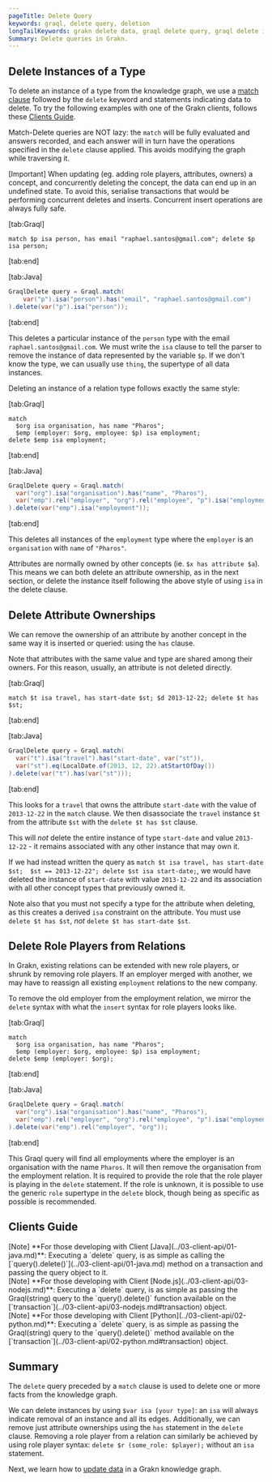 ```yaml
---
pageTitle: Delete Query
keywords: graql, delete query, deletion
longTailKeywords: grakn delete data, graql delete query, graql delete instances
Summary: Delete queries in Grakn.
---
```


## Delete Instances of a Type
To delete an instance of a type from the knowledge graph, we use a [match clause](../11-query/01-match-clause.md) followed by the `delete` keyword and statements indicating data to delete.
To try the following examples with one of the Grakn clients, follows these [Clients Guide](#clients-guide).

Match-Delete queries are NOT lazy: the `match` will be fully evaluated and answers recorded, and each answer will in turn have
the operations specified in the `delete` clause applied. This avoids modifying the graph while traversing it.

<div class="note">
[Important]
When updating (eg. adding role players, attributes, owners) a concept, and concurrently deleting the concept, the data can end up in an undefined state. To avoid this, serialise transactions that would be performing concurrent deletes and inserts. Concurrent insert operations are always fully safe.
</div>


<div class="tabs dark">

[tab:Graql]
```graql
match $p isa person, has email "raphael.santos@gmail.com"; delete $p isa person;
```
[tab:end]

[tab:Java]
```java
GraqlDelete query = Graql.match(
    var("p").isa("person").has("email", "raphael.santos@gmail.com")
).delete(var("p").isa("person"));
```
[tab:end]
</div>

This deletes a particular instance of the `person` type with the email `raphael.santos@gmail.com`. We must write the `isa` clause to tell
the parser to remove the instance of data represented by the variable `$p`. If we don't know the type, we can usually use `thing`,
the supertype of all data instances.

Deleting an instance of a relation type follows exactly the same style: 

<div class="tabs dark">

[tab:Graql]
```graql
match
  $org isa organisation, has name "Pharos";
  $emp (employer: $org, employee: $p) isa employment;
delete $emp isa employment;
```
[tab:end]

[tab:Java]
```java
GraqlDelete query = Graql.match(
  var("org").isa("organisation").has("name", "Pharos"),
  var("emp").rel("employer", "org").rel("employee", "p").isa("employment")
).delete(var("emp").isa("employment"));
```
[tab:end]
</div>

This deletes all instances of the `employment` type where the `employer` is an `organisation` with `name` of `"Pharos"`.

Attributes are normally owned by other concepts (ie. `$x has attribute $a`). This means we can both delete an attribute
ownership, as in the next section, or delete the instance itself following the above style of using `isa` in the delete clause.

## Delete Attribute Ownerships
We can remove the ownership of an attribute by another concept in the same way it is inserted or queried: using the `has` clause.

Note that attributes with the same value and type are shared among their owners. For this reason, usually, an attribute is not deleted directly. 

<div class="tabs dark">

[tab:Graql]
```graql
match $t isa travel, has start-date $st; $d 2013-12-22; delete $t has $st;
```
[tab:end]

[tab:Java]
```java
GraqlDelete query = Graql.match(
  var("t").isa("travel").has("start-date", var("st")),
  var("st").eq(LocalDate.of(2013, 12, 22).atStartOfDay())
).delete(var("t").has(var("st")));
```
[tab:end]
</div>

This looks for a `travel` that owns the attribute `start-date` with the value of `2013-12-22` in the `match` clause. 
We then disassociate the `travel` instance `$t` from the attribute `$st` with the `delete $t has $st` clause.

This will _not_ delete the entire instance of type `start-date` and value `2013-12-22` - it remains associated with any other instance that may own it.

If we had instead written the query as `match $t isa travel, has start-date $st;  $st == 2013-12-22"; delete $st isa start-date;`, 
we would have deleted the instance of `start-date` with value `2013-12-22` and its association with all other concept types that previously owned it.

Note also that you must not specify a type for the attribute when deleting, as this creates a derived `isa` constraint on the attribute. You must use `delete $t has $st`, _not_ `delete $t has start-date $st`.

## Delete Role Players from Relations

In Grakn, existing relations can be extended with new role players, or shrunk by removing role players.
If an employer merged with another, we may have to reassign all existing `employment` relations to the new company.

To remove the old employer from the employment relation, we mirror the `delete` syntax with what the `insert` syntax 
for role players looks like.

<div class="tabs dark">

[tab:Graql]
```graql
match
  $org isa organisation, has name "Pharos";
  $emp (employer: $org, employee: $p) isa employment;
delete $emp (employer: $org);
```
[tab:end]

[tab:Java]
```java
GraqlDelete query = Graql.match(
  var("org").isa("organisation").has("name", "Pharos"),
  var("emp").rel("employer", "org").rel("employee", "p").isa("employment")
).delete(var("emp").rel("employer", "org"));
```
[tab:end]
</div>

This Graql query will find all employments where the employer is an organisation with the name `Pharos`. It will then
remove the organisation from the employment relation. It is required to provide the role that the role player is playing
in the `delete` statement. If the role is unknown, it is possible to use the generic `role` supertype
in the `delete` block, though being as specific as possible is recommended.

## Clients Guide

<div class = "note">
[Note]
**For those developing with Client [Java](../03-client-api/01-java.md)**: Executing a `delete` query, is as simple as calling the [`query().delete()`](../03-client-api/01-java.md) method on a transaction and passing the query object to it.
</div>

<div class = "note">
[Note]
**For those developing with Client [Node.js](../03-client-api/03-nodejs.md)**: Executing a `delete` query, is as simple as passing the Graql(string) query to the `query().delete()` function available on the [`transaction`](../03-client-api/03-nodejs.md#transaction) object.
</div>

<div class = "note">
[Note]
**For those developing with Client [Python](../03-client-api/02-python.md)**: Executing a `delete` query, is as simple as passing the Graql(string) query to the `query().delete()` method available on the [`transaction`](../03-client-api/02-python.md#transaction) object.
</div>

## Summary
The `delete` query preceded by a `match` clause is used to delete one or more facts from the knowledge graph.

We can delete instances by using `$var isa [your type]`: an `isa` will always indicate removal of an instance and all its edges.
Additionally, we can remove just attribute ownerships using the `has` statement in the `delete` clause. Removing
a role player from a relation can similarly be achieved by using role player syntax: `delete $r (some_role: $player);` without
an `isa` statement.

Next, we learn how to [update data](../11-query/05-update-query.md) in a Grakn knowledge graph.
